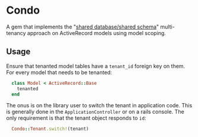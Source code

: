 # Condo

A gem that implements the "[shared database/shared schema](https://msdn.microsoft.com/en-us/library/aa479086.aspx#mlttntda_sdshs)" multi-tenancy approach
on ActiveRecord models using model scoping.


## Usage

Ensure that tenanted model tables have a `tenant_id` foreign key on them.
For every model that needs to be tenanted:

```ruby
  class Model < ActiveRecord::Base
    tenanted
  end
```

The onus is on the library user to switch the tenant in application code.
This is generally done in the `ApplicationController` or on a rails console.
The only requirement is that the tenant object responds to `id`:

```ruby
  Condo::Tenant.switch!(tenant)
```
